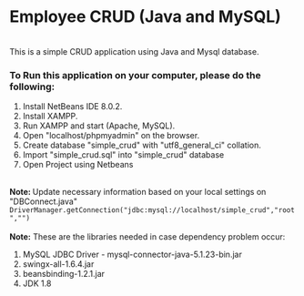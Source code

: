 <div>
	<h1>Employee CRUD (Java and MySQL)</h1>
	<br>
	This is a simple CRUD application using Java and Mysql database.
	<br>
	<h3>To Run this application on your computer, please do the following:</h3>
	<ol>
		<li>Install NetBeans IDE 8.0.2.</li>
		<li>Install XAMPP.</li>
		<li>Run XAMPP  and start (Apache, MySQL).</li>
		<li>Open "localhost/phpmyadmin" on the browser.</li>
		<li>Create database "simple_crud" with "utf8_general_ci" collation.</li>
		<li>Import "simple_crud.sql" into "simple_crud" database</li>
		<li>Open Project using Netbeans</li>
	</ol>
	<br>
	<strong>Note: </strong> Update necessary information based on your local settings on "DBConnect.java"
	<br>
	<code>DriverManager.getConnection("jdbc:mysql://localhost/simple_crud","root","")</code>
	<br>
	<br>
	<strong>Note:</strong> These are the libraries needed in case dependency problem occur:
	<ol>
		<li>MySQL JDBC Driver - mysql-connector-java-5.1.23-bin.jar</li>
		<li>swingx-all-1.6.4.jar</li>
		<li>beansbinding-1.2.1.jar</li>
		<li>JDK 1.8</li>
	</ol>
</div>